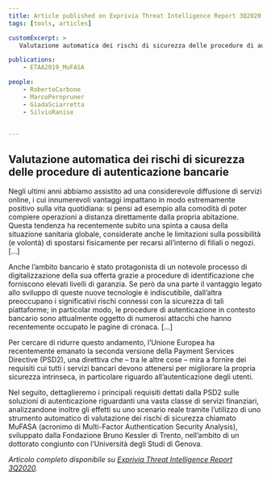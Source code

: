 ```yaml
---
title: Article published on Exprivia Threat Intelligence Report 3Q2020
tags: [tools, articles]

customExcerpt: >
   Valutazione automatica dei rischi di sicurezza delle procedure di autenticazione bancarie

publications:
    - ETAA2019_MuFASA

people:
    - RobertoCarbone 
    - MarcoPernpruner
    - GiadaSciarretta
    - SilvioRanise

      
---
```

## Valutazione automatica dei rischi di sicurezza delle procedure di autenticazione bancarie
Negli ultimi anni abbiamo assistito ad una considerevole diffusione di servizi online, i cui innumerevoli vantaggi impattano in modo estremamente positivo sulla vita quotidiana: si pensi ad esempio alla comodità di poter compiere operazioni a distanza direttamente dalla propria abitazione. Questa tendenza ha recentemente subito una spinta a causa della situazione sanitaria globale, considerate anche le limitazioni sulla possibilità (e volontà) di spostarsi fisicamente per recarsi all’interno di filiali o negozi. [...]

Anche l’ambito bancario è stato protagonista di un notevole processo di digitalizzazione della sua offerta grazie a procedure di identificazione che forniscono elevati livelli di garanzia.
Se però da una parte il vantaggio legato allo sviluppo di queste nuove tecnologie è indiscutibile, dall’altra preoccupano i significativi rischi connessi con la sicurezza di tali piattaforme; in particolar modo, le procedure di autenticazione in contesto bancario sono attualmente oggetto di numerosi attacchi che hanno recentemente occupato le pagine di cronaca. [...]

Per cercare di ridurre questo andamento, l’Unione Europea ha recentemente emanato la seconda versione della Payment Services Directive (PSD2), una direttiva che – tra le altre cose – mira a fornire dei requisiti cui tutti i servizi bancari devono attenersi per migliorare la propria sicurezza intrinseca, in particolare riguardo all’autenticazione degli utenti.

Nel seguito, dettaglieremo i principali requisiti dettati dalla PSD2 sulle soluzioni di autenticazione riguardanti una vasta classe di servizi finanziari, analizzandone inoltre gli effetti su uno scenario reale tramite l’utilizzo di uno strumento automatico di valutazione dei rischi di sicurezza chiamato MuFASA (acronimo di Multi-Factor Authentication Security Analysis), sviluppato dalla Fondazione Bruno Kessler di Trento, nell’ambito di un dottorato congiunto con l’Università degli Studi di Genova.

*Articolo completo disponibile su [Exprivia Threat Intelligence Report 3Q2020](https://www.exprivia.it/it/cybersecurity-ottimizzare-gli-investimenti-per-ridurre-il-rischio-complessivo/6222/exprivia-threat-intelligence-report3q-2020.php).*